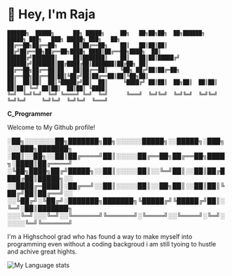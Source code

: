 # 👋 Hey, I'm Raja

 
    ██████╗  █████╗      ██╗ █████╗     ██╗   ██╗██╗██╗  ██╗██████╗  █████╗ ███╗   ███╗ █████╗ ███╗   ██╗
    ██╔══██╗██╔══██╗     ██║██╔══██╗    ██║   ██║██║██║ ██╔╝██╔══██╗██╔══██╗████╗ ████║██╔══██╗████╗  ██║
    ██████╔╝███████║     ██║███████║    ██║   ██║██║█████╔╝ ██████╔╝███████║██╔████╔██║███████║██╔██╗ ██║
    ██╔══██╗██╔══██║██   ██║██╔══██║    ╚██╗ ██╔╝██║██╔═██╗ ██╔══██╗██╔══██║██║╚██╔╝██║██╔══██║██║╚██╗██║
    ██║  ██║██║  ██║╚█████╔╝██║  ██║     ╚████╔╝ ██║██║  ██╗██║  ██║██║  ██║██║ ╚═╝ ██║██║  ██║██║ ╚████║
    ╚═╝  ╚═╝╚═╝  ╚═╝ ╚════╝ ╚═╝  ╚═╝      ╚═══╝  ╚═╝╚═╝  ╚═╝╚═╝  ╚═╝╚═╝  ╚═╝╚═╝     ╚═╝╚═╝  ╚═╝╚═╝  ╚═══╝
                                                                                                         
**C_Programmer**


Welcome to My Github profile!                                        


░██╗░░░░░░░██╗███████╗██╗░░░░░░█████╗░░█████╗░███╗░░░███╗███████╗
░██║░░██╗░░██║██╔════╝██║░░░░░██╔══██╗██╔══██╗████╗░████║██╔════╝
░╚██╗████╗██╔╝█████╗░░██║░░░░░██║░░╚═╝██║░░██║██╔████╔██║█████╗░░
░░████╔═████║░██╔══╝░░██║░░░░░██║░░██╗██║░░██║██║╚██╔╝██║██╔══╝░░
░░╚██╔╝░╚██╔╝░███████╗███████╗╚█████╔╝╚█████╔╝██║░╚═╝░██║███████╗
░░░╚═╝░░░╚═╝░░╚══════╝╚══════╝░╚════╝░░╚════╝░╚═╝░░░░░╚═╝╚══════╝

                                              
I'm a Highschool grad who has found a way to make myself into programming even without a coding backgroud i am still tyoing to hustle
and achive great hights.

![My Language stats](https://github-readme-stats-eight-theta.vercel.app/api/top-langs/?username=KingVikraman&layout=compact&langs_count=8&hide_border=true)
<br />
<!--
**KingVikraman/KingVikraman** is a ✨ _special_ ✨ repository because its `README.md` (this file) appears on your GitHub profile.

Here are some ideas to get you started:

- 🔭 I’m currently working on ...
- 🌱 I’m currently learning ...
- 👯 I’m looking to collaborate on ...
- 🤔 I’m looking for help with ...
- 💬 Ask me about ...
- 📫 How to reach me: ...
- 😄 Pronouns: ...
- ⚡ Fun fact: ...
-->
